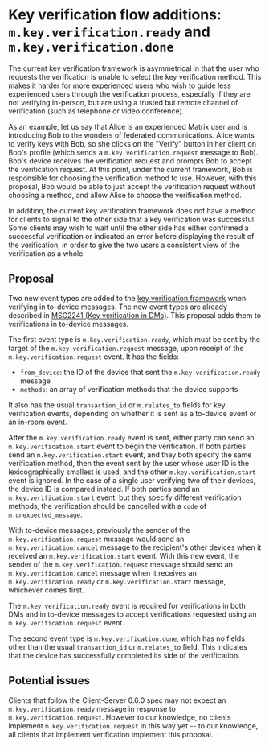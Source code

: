 # Key verification flow additions: `m.key.verification.ready` and `m.key.verification.done`

The current key verification framework is asymmetrical in that the user who
requests the verification is unable to select the key verification method.
This makes it harder for more experienced users who wish to guide less
experienced users through the verification process, especially if they are not
verifying in-person, but are using a trusted but remote channel of verification
(such as telephone or video conference).

As an example, let us say that Alice is an experienced Matrix user and is
introducing Bob to the wonders of federated communications.  Alice wants to
verify keys with Bob, so she clicks on the "Verify" button in her client on
Bob's profile (which sends a `m.key.verification.request` message to Bob).
Bob's device receives the verification request and prompts Bob to accept the
verification request.  At this point, under the current framework, Bob is
responsible for choosing the verification method to use.  However, with this
proposal, Bob would be able to just accept the verification request without
choosing a method, and allow Alice to choose the verification method.

In addition, the current key verification framework does not have a method for
clients to signal to the other side that a key verification was successful.
Some clients may wish to wait until the other side has either confirmed a
successful verification or indicated an error before displaying the result of
the verification, in order to give the two users a consistent view of the
verification as a whole.

## Proposal

Two new event types are added to the [key verification
framework](https://matrix.org/docs/spec/client_server/r0.6.1#key-verification-framework)
when verifying in to-device messages.  The new event
types are already described in [MSC2241 (Key verification in
DMs)](https://github.com/matrix-org/matrix-doc/pull/2241).  This proposal adds
them to verifications in to-device messages.

The first event type is `m.key.verification.ready`, which must be sent by the
target of the `m.key.verification.request` message, upon receipt of the
`m.key.verification.request` event.  It has the fields:

- `from_device`: the ID of the device that sent the `m.key.verification.ready`
  message
- `methods`: an array of verification methods that the device supports

It also has the usual `transaction_id` or `m.relates_to` fields for key
verification events, depending on whether it is sent as a to-device event
or an in-room event.

After the `m.key.verification.ready` event is sent, either party can send an
`m.key.verification.start` event to begin the verification.  If both parties
send an `m.key.verification.start` event, and they both specify the same
verification method, then the event sent by the user whose user ID is the
lexicographically smallest is used, and the other `m.key.verification.start` event is ignored.
In the case of a single user verifying two of their devices, the device ID is
compared instead.  If both parties send an `m.key.verification.start` event,
but they specify different verification methods, the verification should be
cancelled with a `code` of `m.unexpected_message`.

With to-device messages, previously the sender of the
`m.key.verification.request` message would send an `m.key.verification.cancel`
message to the recipient's other devices when it received an
`m.key.verification.start` event. With this new event, the sender of the
`m.key.verification.request` message should send an `m.key.verification.cancel`
message when it receives an `m.key.verification.ready` or
`m.key.verification.start` message, whichever comes first.

The `m.key.verification.ready` event is required for verifications in both DMs
and in to-device messages to accept verifications requested using an
`m.key.verification.request` event.

The second event type is `m.key.verification.done`, which has no fields other
than the usual `transaction_id` or `m.relates_to` field.  This indicates that
the device has successfully completed its side of the verification.

## Potential issues

Clients that follow the Client-Server 0.6.0 spec may not expect an
`m.key.verification.ready` message in response to `m.key.verification.request`.
However to our knowledge, no clients implement `m.key.verification.request` in
this way yet -- to our knowledge, all clients that implement verification
implement this proposal.
